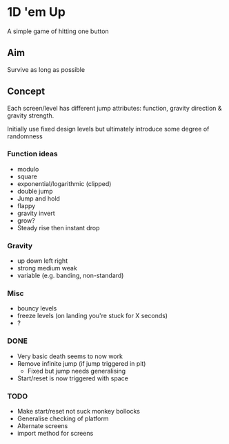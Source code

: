 # 1D 'em Up #
A simple game of hitting one button

## Aim ##
Survive as long as possible

## Concept ##
Each screen/level has different jump attributes: function, gravity direction & gravity strength.

Initially use fixed design levels but ultimately introduce some degree of randomness

### Function ideas ###
 * modulo
 * square
 * exponential/logarithmic (clipped)
 * double jump
 * Jump and hold
 * flappy
 * gravity invert
 * grow?
 * Steady rise then instant drop

### Gravity ###
 * up down left right
 * strong medium weak
 * variable (e.g. banding, non-standard)

### Misc ###
 * bouncy levels
 * freeze levels (on landing you're stuck for X seconds)
 * ?

### DONE ###
* Very basic death seems to now work
* Remove infinite jump (if jump triggered in pit) 
    - Fixed but jump needs generalising
* Start/reset is now triggered with space

### TODO ###
* Make start/reset not suck monkey bollocks
* Generalise checking of platform
* Alternate screens
* import method for screens
